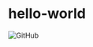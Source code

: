 # hello-world
![GitHub](https://user-images.githubusercontent.com/102004841/168116735-39f95433-9a76-43c5-b205-bde9ea6bca85.gif)
